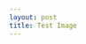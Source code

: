 ```yaml
---
layout: post
title: Test Image
---
```


<style>

.overlay {
  fill: none;
  pointer-events: all;
}
    </style>
    
<script src="//code.jquery.com/jquery.js"></script>

<script src="//d3js.org/d3.v3.min.js"></script>

<div id="imageContainer"></div>

<script>
  
var imgHeight = 635, imgWidth = 1600,      
    width =  960, height = 650,             
    translate0 = [-290, -180], scale0 = 0.6;  

svg = d3.select("#imageContainer").append("svg")
    .attr("width",  width + "px")
    .attr("height", height + "px");

svg.append("rect")
    .attr("class", "overlay")
    .attr("width", width + "px")
    .attr("height", height + "px");

svg = svg.append("g")
    .attr("transform", "translate(" + translate0 + ")scale(" + scale0 + ")")
    .call(d3.behavior.zoom().scaleExtent([1, 8]).on("zoom", zoom))
  .append("g");

svg.append("image")
    .attr("width",  imgWidth + "px")
    .attr("height", imgHeight + "px")
    .attr("xlink:href", "/images/macro1.PNG");

function zoom() {
  svg.attr("transform", "translate(" + d3.event.translate + ")scale(" + d3.event.scale + ")");
  console.log("translate: " + d3.event.translate + ", scale: " + d3.event.scale);
}
  </script>
  

